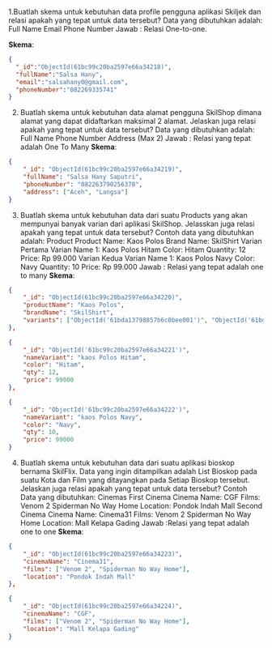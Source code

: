 1.Buatlah skema untuk kebutuhan data profile pengguna aplikasi Skiljek dan relasi apakah yang tepat untuk data tersebut? Data yang dibutuhkan adalah:
Full Name
Email
Phone Number
Jawab : Relasi One-to-one.

**Skema**:
```json
{
  "_id":"ObjectId(61bc99c20ba2597e66a34218)",
  "fullName":"Salsa Hany",
  "email":"salsahany0@gmail.com",
  "phoneNumber":"082269335741"
}
```

2. Buatlah skema untuk kebutuhan data alamat pengguna SkilShop dimana alamat yang dapat didaftarkan maksimal 2 alamat. Jelaskan juga relasi apakah yang tepat untuk data tersebut? Data yang dibutuhkan adalah:
Full Name
Phone Number
Address (Max 2)
Jawab : Relasi yang tepat adalah One To Many
**Skema**:
```json
{
    "_id": "ObjectId(61bc99c20ba2597e66a34219)",
    "fullName": "Salsa Hany Saputri",
    "phoneNumber": "082263790256378",
    "address": ["Aceh", "Langsa"]
}
```

3. Buatlah skema untuk kebutuhan data dari suatu Products yang akan mempunyai banyak varian dari aplikasi SkilShop. Jelasskan juga relasi apakah yang tepat untuk data tersebut? Contoh data yang dibutuhkan adalah:
Product
Product Name: Kaos Polos
Brand Name: SkilShirt
Varian Pertama
Varian Name 1: Kaos Polos Hitam
Color: Hitam
Quantity: 12
Price: Rp 99.000
Varian Kedua
Varian Name 1: Kaos Polos Navy
Color: Navy
Quantity: 10
Price: Rp 99.000
Jawab : Relasi yang tepat adalah one to many
**Skema**:
```json
{
    "_id": "ObjectId(61bc99c20ba2597e66a34220)",
    "productName": "Kaos Polos",
    "brandName": "SkilShirt",
    "variants": ["ObjectId('61bda13798857b6c0bee001')", "ObjectId('61bda13798857b6c0bee002')"]
},

{
    "_id": "ObjectId('61bc99c20ba2597e66a34221')",
    "nameVariant": "kaos Polos Hitam",
    "color": "Hitam",
    "qty": 12,
    "price": 99000
},

{
    "_id": "ObjectId('61bc99c20ba2597e66a34222')",
    "nameVariant": "kaos Polos Navy",
    "color": "Navy",
    "qty": 10,
    "price": 99000
}
```

4. Buatlah skema untuk kebutuhan data dari suatu aplikasi bioskop bernama SkilFlix. Data yang ingin ditampilkan adalah List Bioskop pada suatu Kota dan Film yang ditayangkan pada Setiap Bioskop tersebut. Jelaskan juga relasi apakah yang tepat untuk data tersebut?
Contoh Data yang dibutuhkan:
Cinemas
First Cinema
    Cinema Name: CGF
    Films:
        Venom 2
        Spiderman No Way Home
    Location: Pondok Indah Mall
Second Cinema
    Cinema Name: Cinema31
    Films:
        Venom 2
        Spiderman No Way Home
    Location: Mall Kelapa Gading
Jawab :Relasi yang tepat adalah one to one
**Skema**:
```json
{
    "_id": "ObjectId(61bc99c20ba2597e66a34223)",
    "cinemaName": "Cinema31",
    "films": ["Venom 2", "Spiderman No Way Home"],
    "location": "Pondok Indah Mall"
},

{
    "_id": "ObjectId(61bc99c20ba2597e66a34224)",
    "cinemaName": "CGF",
    "films": ["Venom 2", "Spiderman No Way Home"],
    "location": "Mall Kelapa Gading"
}
```
